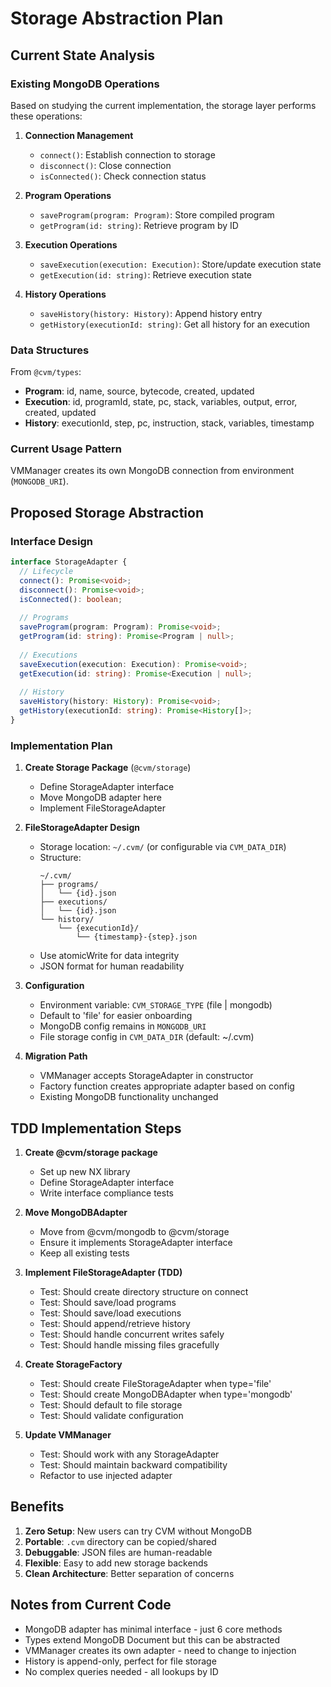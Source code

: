 # Storage Abstraction Plan

## Current State Analysis

### Existing MongoDB Operations
Based on studying the current implementation, the storage layer performs these operations:

1. **Connection Management**
   - `connect()`: Establish connection to storage
   - `disconnect()`: Close connection
   - `isConnected()`: Check connection status

2. **Program Operations**
   - `saveProgram(program: Program)`: Store compiled program
   - `getProgram(id: string)`: Retrieve program by ID

3. **Execution Operations**
   - `saveExecution(execution: Execution)`: Store/update execution state
   - `getExecution(id: string)`: Retrieve execution state

4. **History Operations**
   - `saveHistory(history: History)`: Append history entry
   - `getHistory(executionId: string)`: Get all history for an execution

### Data Structures
From `@cvm/types`:
- **Program**: id, name, source, bytecode, created, updated
- **Execution**: id, programId, state, pc, stack, variables, output, error, created, updated
- **History**: executionId, step, pc, instruction, stack, variables, timestamp

### Current Usage Pattern
VMManager creates its own MongoDB connection from environment (`MONGODB_URI`).

## Proposed Storage Abstraction

### Interface Design
```typescript
interface StorageAdapter {
  // Lifecycle
  connect(): Promise<void>;
  disconnect(): Promise<void>;
  isConnected(): boolean;
  
  // Programs
  saveProgram(program: Program): Promise<void>;
  getProgram(id: string): Promise<Program | null>;
  
  // Executions
  saveExecution(execution: Execution): Promise<void>;
  getExecution(id: string): Promise<Execution | null>;
  
  // History
  saveHistory(history: History): Promise<void>;
  getHistory(executionId: string): Promise<History[]>;
}
```

### Implementation Plan

1. **Create Storage Package** (`@cvm/storage`)
   - Define StorageAdapter interface
   - Move MongoDB adapter here
   - Implement FileStorageAdapter

2. **FileStorageAdapter Design**
   - Storage location: `~/.cvm/` (or configurable via `CVM_DATA_DIR`)
   - Structure:
     ```
     ~/.cvm/
     ├── programs/
     │   └── {id}.json
     ├── executions/
     │   └── {id}.json
     └── history/
         └── {executionId}/
             └── {timestamp}-{step}.json
     ```
   - Use atomicWrite for data integrity
   - JSON format for human readability

3. **Configuration**
   - Environment variable: `CVM_STORAGE_TYPE` (file | mongodb)
   - Default to 'file' for easier onboarding
   - MongoDB config remains in `MONGODB_URI`
   - File storage config in `CVM_DATA_DIR` (default: ~/.cvm)

4. **Migration Path**
   - VMManager accepts StorageAdapter in constructor
   - Factory function creates appropriate adapter based on config
   - Existing MongoDB functionality unchanged

## TDD Implementation Steps

1. **Create @cvm/storage package**
   - Set up new NX library
   - Define StorageAdapter interface
   - Write interface compliance tests

2. **Move MongoDBAdapter**
   - Move from @cvm/mongodb to @cvm/storage
   - Ensure it implements StorageAdapter interface
   - Keep all existing tests

3. **Implement FileStorageAdapter (TDD)**
   - Test: Should create directory structure on connect
   - Test: Should save/load programs
   - Test: Should save/load executions
   - Test: Should append/retrieve history
   - Test: Should handle concurrent writes safely
   - Test: Should handle missing files gracefully

4. **Create StorageFactory**
   - Test: Should create FileStorageAdapter when type='file'
   - Test: Should create MongoDBAdapter when type='mongodb'
   - Test: Should default to file storage
   - Test: Should validate configuration

5. **Update VMManager**
   - Test: Should work with any StorageAdapter
   - Test: Should maintain backward compatibility
   - Refactor to use injected adapter

## Benefits

1. **Zero Setup**: New users can try CVM without MongoDB
2. **Portable**: `.cvm` directory can be copied/shared
3. **Debuggable**: JSON files are human-readable
4. **Flexible**: Easy to add new storage backends
5. **Clean Architecture**: Better separation of concerns

## Notes from Current Code

- MongoDB adapter has minimal interface - just 6 core methods
- Types extend MongoDB Document but this can be abstracted
- VMManager creates its own adapter - need to change to injection
- History is append-only, perfect for file storage
- No complex queries needed - all lookups by ID